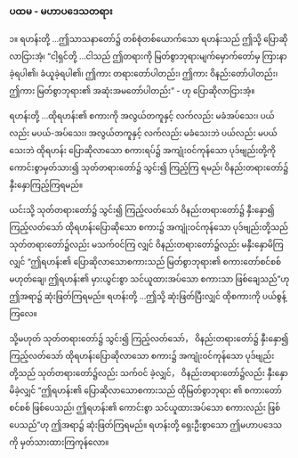 ### ပထမ - မဟာပဒေသတရား

၁။ ရဟန်းတို့ ...ဤသာသနာတော်၌ တစ်စုံတစ်ယောက်သော ရဟန်းသည် ဤသို့ ပြောဆိုလာငြားအံ့၊ “ငါ့ရှင်တို့ ...ငါသည် ဤတရားကို မြတ်စွာဘုရားမျက်မှောက်တော်မှ ကြားနာခဲ့ရပါ၏၊ ခံယူခဲ့ရပါ၏၊ ဤကား
တရားတော်ပါတည်း၊ ဤကား ဝိနည်းတော်ပါတည်း၊ ဤကား မြတ်စွာဘုရား၏ အဆုံးအမတော်ပါတည်း” - ဟု ပြောဆိုလာငြားအံ့။

ရဟန်းတို့ ...ထိုရဟန်း၏ စကားကို အလွယ်တကူနှင့် လက်လည်း မခံအပ်သေး၊ ပယ်လည်း မပယ်-အပ်သေး၊ အလွယ်တကူနှင့် လက်လည်း မခံသေးဘဲ ပယ်လည်း မပယ်သေးဘဲ ထိုရဟန်း ပြောဆိုလာသော စကားရပ်၌ အကျုံးဝင်ကုန်သော ပုဒ်ဗျည်းတို့ကို ကောင်းစွာမှတ်သား၍ သုတ်တရားတော်၌ သွင်း၍ ကြည့်ကြ ရမည်၊ ဝိနည်းတရားတော်၌ နှီးနှောကြည့်ကြရမည်။

ယင်းသို့ သုတ်တရားတော်၌ သွင်း၍ ကြည့်လတ်သော် ဝိနည်းတရားတော်၌ နှီးနှော၍ ကြည့်လတ်သော် ထိုရဟန်းပြောဆိုသော စကား၌ အကျုံးဝင်ကုန်သော ပုဒ်ဗျည်းတို့သည် သုတ်တရားတော်၌လည်း မသက်ဝင်ကြ လျှင် ဝိနည်းတရားတော်၌လည်း မနှီးနှောမိကြလျှင် “ဤရဟန်း၏ ပြောဆိုလာသောစကားသည် မြတ်စွာဘုရား၏ စကားတော်စင်စစ် မဟုတ်ချေ၊ ဤရဟန်း၏ မှားယွင်းစွာ သင်ယူထားအပ်သော စကားသာ ဖြစ်ချေသည်”ဟု ဤအရာ၌ ဆုံးဖြတ်ကြရမည်။ 
ရဟန်းတို့ ...ဤသို့ ဆုံးဖြတ်ပြီးလျှင် ထိုစကားကို ပယ်စွန့်ကြလေ။

သို့မဟုတ် သုတ်တရားတော်၌ သွင်း၍ ကြည့်လတ်သော်， ဝိနည်းတရားတော်၌ နှီးနှော၍ ကြည့်လတ်သော် ထိုရဟန်းပြောဆိုလာသော စကား၌ အကျုံးဝင်ကုန်သော ပုဒ်ဗျည်းတို့သည် သုတ်တရားတော်၌လည်း သက်ဝင် ခဲ့လျှင်， ဝိနည်းတရားတော်၌လည်း နှီးနှောမိခဲ့လျှင် “ဤရဟန်း၏ ပြောဆိုလာသောစကားသည် ထိုမြတ်စွာဘုရား ၏ စကားတော်စင်စစ် ဖြစ်ပေသည်၊ ဤရဟန်း၏ ကောင်းစွာ သင်ယူထားအပ်သော စကားလည်း ဖြစ်ပေသည်”ဟု ဤအရာ၌ ဆုံးဖြတ်ကြရမည်။ 
ရဟန်းတို့ ရှေးဦးစွာသော ဤမဟာပဒေသကို မှတ်သားထားကြကုန်လော။